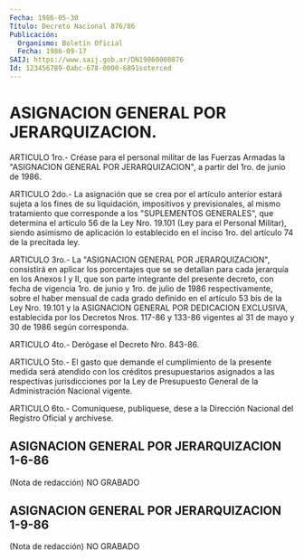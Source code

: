 ```yaml
---
Fecha: 1986-05-30
Título: Decreto Nacional 876/86
Publicación:
  Organismo: Boletín Oficial
  Fecha: 1986-09-17
SAIJ: https://www.saij.gob.ar/DN19860000876
Id: 123456789-0abc-678-0000-6891soterced
---
```

# ASIGNACION GENERAL POR JERARQUIZACION.

<a id="1"></a>
ARTICULO  1ro.- Créase para el personal militar de las Fuerzas Armadas la "ASIGNACION  GENERAL  POR  JERARQUIZACION", a partir del 1ro. de junio de 1986.

<a id="2"></a>
ARTICULO  2do.-  La  asignación  que  se  crea por el artículo anterior  estará sujeta a los fines de su liquidación,  impositivos y  previsionales,  al  mismo  tratamiento  que  corresponde  a  los "SUPLEMENTOS  GENERALES",  que  determina  el artículo 56 de la Ley Nro.  19.101  (Ley para el Personal Militar),  siendo  asimismo  de aplicación lo establecido  en  el inciso 1ro. del artículo 74 de la precitada ley.

<a id="3"></a>
ARTICULO  3ro.-  La  "ASIGNACION  GENERAL POR JERARQUIZACION", consistirá en aplicar los porcentajes que  se se detallan para cada jerarquía  en  los  Anexos  I  y II, que son parte  integrante  del presente decreto, con fecha de vigencia  1ro.  de  junio  y 1ro. de julio  de  1986  respectivamente,  sobre  el  haber mensual de cada grado definido en el artículo 53 bis de la Ley  Nro.  19.101  y  la ASIGNACION  GENERAL  POR  DEDICACION EXCLUSIVA, establecida por los Decretos Nros. 117-86 y 133-86  vigentes al 31 de mayo y 30 de 1986 según corresponda.

<a id="4"></a>
ARTICULO 4to.- Derógase el Decreto Nro. 843-86.

<a id="5"></a>
ARTICULO  5to.-  El  gasto  que  demande el cumplimiento de la presente  medida  será  atendido  con los créditos  presupuestarios asignados  a  las  respectivas  jurisdicciones    por   la  Ley  de Presupuesto  General  de  la  Administración  Nacional vigente.

<a id="6"></a>
ARTICULO  6to.-  Comuníquese,  publíquese, dese a la Dirección Nacional del Registro Oficial y archívese.

## ASIGNACION GENERAL POR JERARQUIZACION 1-6-86

<a id="1"></a>
(Nota de redacción) NO GRABADO

## ASIGNACION GENERAL POR JERARQUIZACION 1-9-86

<a id="1"></a>
(Nota de redacción) NO GRABADO